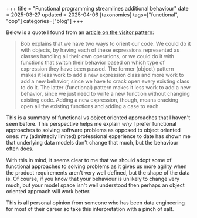 +++
title = "Functional programming streamlines additional behaviour"
date = 2025-03-27
updated = 2025-04-06
[taxonomies]
tags=["functional", "oop"]
categories=["blog"]
+++

Below is a quote I found from an [article on the visitor pattern](https://chelseatroy.com/2021/05/01/building-an-interpreter-the-visitor-pattern/):

> Bob explains that we have two ways to orient our code. We could do it with objects, by having each of these expressions represented as classes handling all their own operations, or we could do it with functions that switch their behavior based on which type of expression they have been passed. The former (object) pattern makes it less work to add a new expression class and more work to add a new behavior, since we have to crack open every existing class to do it. The latter (functional) pattern makes it less work to add a new behavior, since we just need to write a new function without changing existing code. Adding a new expression, though, means cracking open all the existing functions and adding a case to each.

This is a summary of functional vs object oriented approaches that I haven't seen before. This perspective helps me explain _why_ I prefer functional approaches to solving software problems as opposed to object oriented ones: my (admittedly limited) professional experience to date has shown me that underlying data models don't change that much, but the behaviour often does.

With this in mind, it seems clear to me that we should adopt some of functional approaches to solving problems as it gives us more agility when the product requirements aren't very well defined, but the shape of the data is. Of course, if you know that your behaviour is unlikely to change very much, but your model space isn't well understood then perhaps an object oriented approach will work better.

This is all personal opinion from someone who has been data engineering for most of their career so take this interpretation with a pinch of salt.
